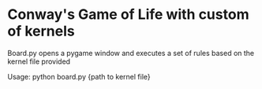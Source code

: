 # Conway's Game of Life with custom of kernels

Board.py opens a pygame window and executes a set of rules based on the kernel file provided

Usage: python board.py {path to kernel file}
